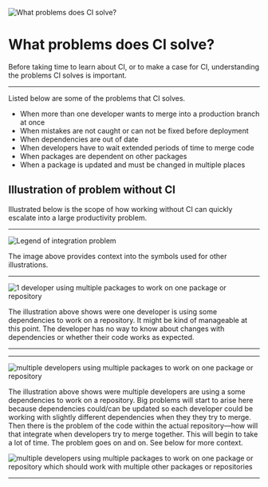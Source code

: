 ![What problems does CI solve?](https://jeffry.in/assets/developer-ci-benefits/04-ci-solves-problems.svg)

# What problems does CI solve?

Before taking time to learn about CI, or to make a case for CI, understanding the problems CI solves is important.

---

Listed below are some of the problems that CI solves.

- When more than one developer wants to merge into a production branch at once
- When mistakes are not caught or can not be fixed before deployment
- When dependencies are out of date
- When developers have to wait extended periods of time to merge code
- When packages are dependent on other packages
- When a package is updated and must be changed in multiple places

## Illustration of problem without CI

Illustrated below is the scope of how working without CI can quickly escalate into a large productivity problem.

----

![Legend of integration problem](https://jeffry.in/assets/developer-ci-benefits/integration-problem.svg)

The image above provides context into the symbols used for other illustrations.

----

![1 developer using multiple packages to work on one package or repository](https://jeffry.in/assets/developer-ci-benefits/1-developer-multiple-packages.svg)

The illustration above shows were one developer is using some dependencies to work on a repository. It might be kind of manageable at this point.
The developer has no way to know about changes with dependencies or whether their code works as expected.

----

----

![multiple developers using multiple packages to work on one package or repository](https://jeffry.in/assets/developer-ci-benefits/multiple-developers-multiple-packages.svg)

The illustration above shows were multiple developers are using a some dependencies to work on a repository.
Big problems will start to arise here because dependencies could/can be updated so each developer could be working with slightly different dependencies when they they try to merge. Then there is the problem of the code within the actual repository—how will that integrate when developers try to merge together. This will begin to take a lot of time.
The problem goes on and on. See below for more context.

![multiple developers using multiple packages to work on one package or repository which should work with multiple other packages or repositories](https://jeffry.in/assets/developer-ci-benefits/multiple-developers-multiple-packages-used-by-multiple-developers.svg)

----
